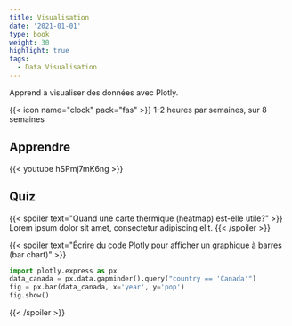 ```yaml
---
title: Visualisation
date: '2021-01-01'
type: book
weight: 30
highlight: true
tags:
  - Data Visualisation
---
```


Apprend à visualiser des données avec Plotly.

<!--more-->

{{< icon name="clock" pack="fas" >}} 1-2 heures par semaines, sur 8 semaines

## Apprendre

{{< youtube hSPmj7mK6ng >}}

## Quiz

{{< spoiler text="Quand une carte thermique (heatmap) est-elle utile?" >}}
Lorem ipsum dolor sit amet, consectetur adipiscing elit.
{{< /spoiler >}}

{{< spoiler text="Écrire du code Plotly pour afficher un graphique à barres (bar chart)" >}}

```python
import plotly.express as px
data_canada = px.data.gapminder().query("country == 'Canada'")
fig = px.bar(data_canada, x='year', y='pop')
fig.show()
```

{{< /spoiler >}}
